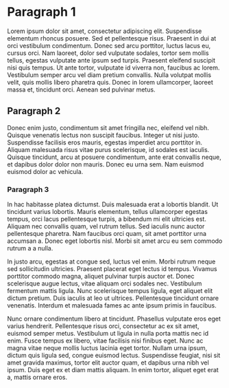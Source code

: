 # Paragraph 1
Lorem ipsum dolor sit amet, consectetur adipiscing elit. Suspendisse elementum rhoncus posuere. Sed et pellentesque risus. Praesent in dui at orci vestibulum condimentum. Donec sed arcu porttitor, luctus lacus eu, cursus orci. Nam laoreet, dolor sed vulputate sodales, tortor sem mollis tellus, egestas vulputate ante ipsum sed turpis. Praesent eleifend suscipit nisi quis tempus. Ut ante tortor, vulputate id viverra non, faucibus ac lorem. Vestibulum semper arcu vel diam pretium convallis. Nulla volutpat mollis velit, quis mollis libero pharetra quis. Donec in lorem ullamcorper, laoreet massa et, tincidunt orci. Aenean sed pulvinar metus.

## Paragraph 2
Donec enim justo, condimentum sit amet fringilla nec, eleifend vel nibh. Quisque venenatis lectus non suscipit faucibus. Integer ut nisi justo. Suspendisse facilisis eros mauris, egestas imperdiet arcu porttitor in. Aliquam malesuada risus vitae purus scelerisque, id sodales est iaculis. Quisque tincidunt, arcu at posuere condimentum, ante erat convallis neque, et dapibus dolor dolor non mauris. Donec eu urna sem. Nam euismod euismod dolor ac vehicula.

### Paragraph 3
In hac habitasse platea dictumst. Duis malesuada erat a lobortis blandit. Ut tincidunt varius lobortis. Mauris elementum, tellus ullamcorper egestas tempus, orci lacus pellentesque turpis, a bibendum mi elit ultricies est. Aliquam nec convallis quam, vel rutrum tellus. Sed iaculis nunc auctor pellentesque pharetra. Nam faucibus orci quam, sit amet porttitor urna accumsan a. Donec eget lobortis nisl. Morbi sit amet arcu eu sem commodo rutrum a a nulla.

In justo arcu, egestas at congue sed, luctus vel enim. Morbi rutrum neque sed sollicitudin ultricies. Praesent placerat eget lectus id tempus. Vivamus porttitor commodo magna, aliquet pulvinar turpis auctor et. Donec scelerisque augue lectus, vitae aliquam orci sodales nec. Vestibulum fermentum mattis ligula. Nunc scelerisque tempus ligula, eget aliquet elit dictum pretium. Duis iaculis at leo ut ultrices. Pellentesque tincidunt ornare venenatis. Interdum et malesuada fames ac ante ipsum primis in faucibus.

Nunc ornare condimentum libero at tincidunt. Phasellus vulputate eros eget varius hendrerit. Pellentesque risus orci, consectetur ac ex sit amet, euismod semper metus. Vestibulum ut ligula in nulla porta mattis nec id enim. Fusce tempus ex libero, vitae facilisis nisi finibus eget. Nunc ac magna vitae neque mollis luctus lacinia eget tortor. Nullam urna ipsum, dictum quis ligula sed, congue euismod lectus. Suspendisse feugiat, nisi sit amet gravida maximus, tortor elit auctor quam, et dapibus urna nibh vel ipsum. Duis eget ex et diam mattis aliquam. In enim tortor, aliquet eget erat a, mattis ornare eros.